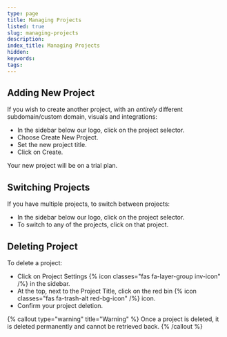 ```yaml
---
type: page
title: Managing Projects
listed: true
slug: managing-projects
description: 
index_title: Managing Projects
hidden: 
keywords: 
tags: 
---
```



## Adding New Project

If you wish to create another project, with an _entirely_ different subdomain/custom domain, visuals and integrations:

- In the sidebar below our logo, click on the project selector.
- Choose Create New Project.
- Set the new project title.
- Click on Create.

Your new project will be on a trial plan.

## Switching Projects

If you have multiple projects, to switch between projects:

- In the sidebar below our logo, click on the project selector.
- To switch to any of the projects, click on that project.

## Deleting Project

To delete a project:

- Click on Project Settings {% icon classes="fas fa-layer-group inv-icon" /%} in the sidebar.
- At the top, next to the Project Title, click on the red bin {% icon classes="fas fa-trash-alt red-bg-icon" /%} icon.
- Confirm your project deletion.


{% callout type="warning" title="Warning" %}
Once a project is deleted, it is deleted permanently and cannot be retrieved back.
{% /callout %}


